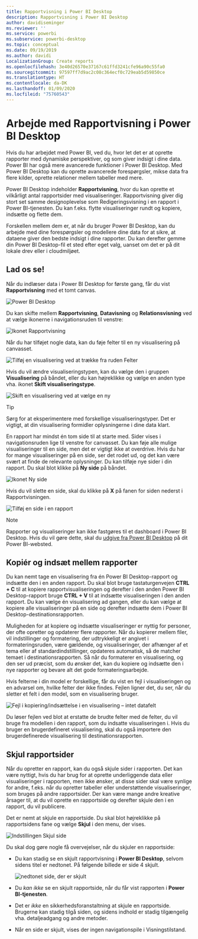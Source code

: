```yaml
---
title: Rapportvisning i Power BI Desktop
description: Rapportvisning i Power BI Desktop
author: davidiseminger
ms.reviewer: ''
ms.service: powerbi
ms.subservice: powerbi-desktop
ms.topic: conceptual
ms.date: 09/19/2019
ms.author: davidi
LocalizationGroup: Create reports
ms.openlocfilehash: 3e40d26570e37167c61ffd3241cfe96a90c55fa0
ms.sourcegitcommit: 97597ff7d9ac2c08c364ecf0c729eab5d59850ce
ms.translationtype: HT
ms.contentlocale: da-DK
ms.lasthandoff: 01/09/2020
ms.locfileid: "75760543"
---
```

# <a name="work-with-report-view-in-power-bi-desktop"></a>Arbejde med Rapportvisning i Power BI Desktop
Hvis du har arbejdet med Power BI, ved du, hvor let det er at oprette rapporter med dynamiske perspektiver, og som giver indsigt i dine data. Power BI har også mere avancerede funktioner i Power BI Desktop. Med Power BI Desktop kan du oprette avancerede forespørgsler, mikse data fra flere kilder, oprette relationer mellem tabeller med mere.

Power BI Desktop indeholder **Rapportvisning**, hvor du kan oprette et vilkårligt antal rapportsider med visualiseringer. Rapportvisning giver dig stort set samme designoplevelse som Redigeringsvisning i en rapport i Power BI-tjenesten. Du kan f.eks. flytte visualiseringer rundt og kopiere, indsætte og flette dem.

Forskellen mellem dem er, at når du bruger Power BI Desktop, kan du arbejde med dine forespørgsler og modellere dine data for at sikre, at dataene giver den bedste indsigt i dine rapporter. Du kan derefter gemme din Power BI Desktop-fil et sted efter eget valg, uanset om det er på dit lokale drev eller i cloudmiljøet.

## <a name="lets-take-a-look"></a>Lad os se!
Når du indlæser data i Power BI Desktop for første gang, får du vist **Rapportvisning** med et tomt canvas.

![Power BI Desktop](media/desktop-report-view/pbi_reportviewinpbidesigner_reportview.png)

Du kan skifte mellem **Rapportvisning**, **Datavisning** og **Relationsvisning** ved at vælge ikonerne i navigationsruden til venstre:

![Ikonet Rapportvisning](media/desktop-report-view/pbi_reportviewinpbidesigner_changeview.png)

Når du har tilføjet nogle data, kan du føje felter til en ny visualisering på canvasset.

![Tilføj en visualisering ved at trække fra ruden Felter](media/desktop-report-view/pbid_reportview_addvis.gif)

Hvis du vil ændre visualiseringstypen, kan du vælge den i gruppen **Visualisering** på båndet, eller du kan højreklikke og vælge en anden type vha. ikonet **Skift visualiseringstype**.

![Skift en visualisering ved at vælge en ny](media/desktop-report-view/pbid_reportview_changevis.gif)

> [!TIP]
> Sørg for at eksperimentere med forskellige visualiseringstyper. Det er vigtigt, at din visualisering formidler oplysningerne i dine data klart.

En rapport har mindst én tom side til at starte med. Sider vises i navigationsruden lige til venstre for canvasset. Du kan føje alle mulige visualiseringer til en side, men det er vigtigt ikke at overdrive. Hvis du har for mange visualiseringer på en side, ser det rodet ud, og det kan være svært at finde de relevante oplysninger. Du kan tilføje nye sider i din rapport. Du skal blot klikke på **Ny side** på båndet.

![Ikonet Ny side](media/desktop-report-view/pbidesignerreportviewnewpage.png)

Hvis du vil slette en side, skal du klikke på **X** på fanen for siden nederst i Rapportvisningen.

![Tilføj en side i en rapport](media/desktop-report-view/pbi_reportviewinpbidesigner_deletepage.png)

> [!NOTE]
> Rapporter og visualiseringer kan ikke fastgøres til et dashboard i Power BI Desktop. Hvis du vil gøre dette, skal du [udgive fra Power BI Desktop](desktop-upload-desktop-files.md) på dit Power BI-websted.

## <a name="copy-and-paste-between-reports"></a>Kopiér og indsæt mellem rapporter

Du kan nemt tage en visualisering fra én Power BI Desktop-rapport og indsætte den i en anden rapport. Du skal blot bruge tastaturgenvejen **CTRL + C** til at kopiere rapportvisualiseringen og derefter i den anden Power BI Desktop-rapport bruge **CTRL + V** til at indsætte visualiseringen i den anden rapport. Du kan vælge én visualisering ad gangen, eller du kan vælge at kopiere alle visualiseringer på en side og derefter indsætte dem i Power BI Desktop-destinationsrapporten. 

Muligheden for at kopiere og indsætte visualiseringer er nyttig for personer, der ofte opretter og opdaterer flere rapporter. Når du kopierer mellem filer, vil indstillinger og formatering, der udtrykkeligt er angivet i formateringsruden, være gældende, og visualiseringer, der afhænger af et tema eller af standardindstillinger, opdateres automatisk, så de matcher temaet i destinationsrapporten. Så når du formaterer en visualisering, og den ser ud præcist, som du ønsker det, kan du kopiere og indsætte den i nye rapporter og bevare alt det gode formateringsarbejde.

Hvis felterne i din model er forskellige, får du vist en fejl i visualiseringen og en advarsel om, hvilke felter der ikke findes. Fejlen ligner det, du ser, når du sletter et felt i den model, som en visualisering bruger. 

![Fejl i kopiering/indsættelse i en visualisering – intet datafelt](media/desktop-report-view/report-view_07.png)

Du løser fejlen ved blot at erstatte de brudte felter med de felter, du vil bruge fra modellen i den rapport, som du indsatte visualiseringen i. Hvis du bruger en brugerdefineret visualisering, skal du også importere den brugerdefinerede visualisering til destinationsrapporten.




## <a name="hide-report-pages"></a>Skjul rapportsider

Når du opretter en rapport, kan du også skjule sider i rapporten. Det kan være nyttigt, hvis du har brug for at oprette underliggende data eller visualiseringer i rapporten, men ikke ønsker, at disse sider skal være synlige for andre, f.eks. når du opretter tabeller eller understøttende visualiseringer, som bruges på andre rapportsider. Der kan være mange andre kreative årsager til, at du vil oprette en rapportside og derefter skjule den i en rapport, du vil publicere. 

Det er nemt at skjule en rapportside. Du skal blot højreklikke på rapportsidens fane og vælge **Skjul** i den menu, der vises.

![Indstillingen Skjul side](media/desktop-report-view/report-view_05.png)

Du skal dog gøre nogle få overvejelser, når du skjuler en rapportside:

* Du kan stadig se en skjult rapportvisning i **Power BI Desktop**, selvom sidens titel er nedtonet. På følgende billede er side 4 skjult.

    ![nedtonet side, der er skjult](media/desktop-report-view/report-view_06.png)

* Du *kan ikke* se en skjult rapportside, når du får vist rapporten i **Power BI-tjenesten**.

* Det er *ikke* en sikkerhedsforanstaltning at skjule en rapportside. Brugerne kan stadig tilgå siden, og sidens indhold er stadig tilgængelig vha. detaljeadgang og andre metoder.

* Når en side er skjult, vises der ingen navigationspile i Visningstilstand.


